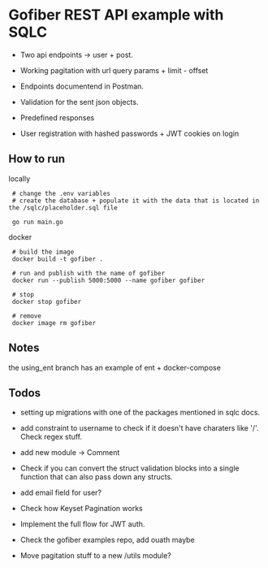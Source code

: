 # Gofiber REST API example with SQLC

- Two api endpoints -> user + post.

- Working pagitation with url query params + limit - offset
- Endpoints documentend in Postman.
- Validation for the sent json objects.
- Predefined responses
- User registration with hashed passwords + JWT cookies on login

## How to run

locally

     # change the .env variables
     # create the database + populate it with the data that is located in the /sqlc/placeholder.sql file

     go run main.go

docker

     # build the image
     docker build -t gofiber .

     # run and publish with the name of gofiber
     docker run --publish 5000:5000 --name gofiber gofiber

     # stop
     docker stop gofiber

     # remove
     docker image rm gofiber

## Notes

the using_ent branch has an example of ent + docker-compose

## Todos

- setting up migrations with one of the packages mentioned in sqlc docs.

- add constraint to username to check if it doesn't have charaters like '/'. Check regex stuff.
- add new module -> Comment
- Check if you can convert the struct validation blocks into a single function that can also pass down any structs.
- add email field for user?
- Check how Keyset Pagination works
- Implement the full flow for JWT auth.
- Check the gofiber examples repo, add ouath maybe
- Move pagitation stuff to a new /utils module?

